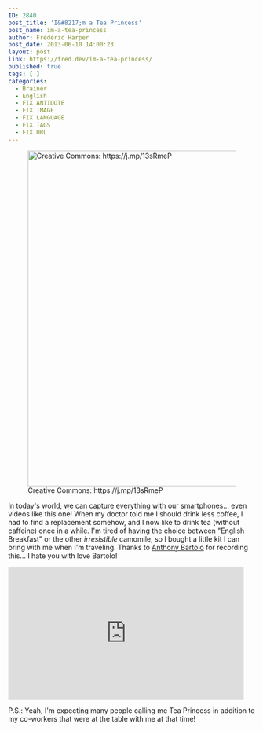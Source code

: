 ```yaml
---
ID: 2840
post_title: 'I&#8217;m a Tea Princess'
post_name: im-a-tea-princess
author: Frédéric Harper
post_date: 2013-06-10 14:00:23
layout: post
link: https://fred.dev/im-a-tea-princess/
published: true
tags: [ ]
categories:
  - Brainer
  - English
  - FIX ANTIDOTE
  - FIX IMAGE
  - FIX LANGUAGE
  - FIX TAGS
  - FIX URL
---
```

<figure><img alt="Creative Commons: https://j.mp/13sRmeP" src="http://fred.dev/wp-content/uploads/2013/06/7810826712_270f958de0_b.jpg" width="1024" height="683"/><figcaption> Creative Commons: https://j.mp/13sRmeP</figcaption></figure><p>In today's world, we can capture everything with our smartphones... even videos like this one! When my doctor told me I should drink less coffee, I had to find a replacement somehow, and I now like to drink tea (without caffeine) once in a while. I'm tired of having the choice between "English Breakfast" or the other <em>irresistible</em> camomile, so I bought a little kit I can bring with me when I'm traveling. Thanks to <a href="https://wirelesslyobsessed.com/" target="_blank" rel="noopener noreferrer">Anthony Bartolo</a> for recording this... I hate you with love Bartolo!</p><p style="text-align:center"><div class="embed video YouTube"><iframe width="480" height="270" src="https://www.youtube.com/embed/B2LIsuFQzgg?feature=oembed" frameborder="0" allowfullscreen></iframe></div></p><p>P.S.: Yeah, I'm expecting many people calling me Tea Princess in addition to my co-workers that were at the table with me at that time!</p> 